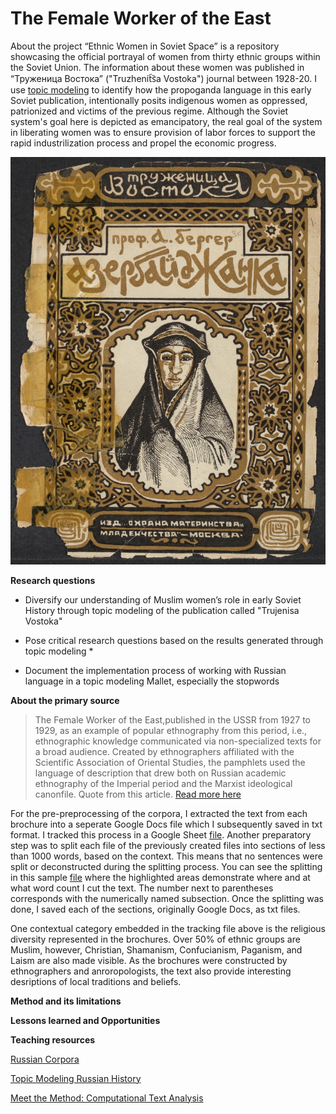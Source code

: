 # The Female Worker of the East
About the project
“Ethnic Women in Soviet Space” is a repository showcasing the official portrayal of women from thirty ethnic groups within the Soviet Union. The information about these women was published in “Труженица Востока” ("Truzhenit︠s︡a Vostoka") journal between 1928-20. I use [topic modeling](https://programminghistorian.org/en/lessons/topic-modeling-and-mallet#what-is-topic-modeling-and-for-whom-is-this-useful) to identify how the propoganda language in this early Soviet publication, intentionally posits indigenous women as oppressed, patrionized and victims of the previous regime. Although the Soviet system's goal here is depicted as emancipatory, the real goal of the system in liberating women was to ensure provision of labor forces to support the rapid industrilization process and propel the economic progress.     

![cover picture](Azerbaijani.jpg)

**Research questions**

- Diversify our understanding of Muslim women’s role in early Soviet History through topic modeling of the publication called "Trujenisa Vostoka"
  
- Pose critical research questions based on the results generated through topic modeling
  * 
  
- Document the implementation process of working with Russian language in a topic modeling Mallet, especially the stopwords

**About the primary source**

>The Female Worker of the East,published in the USSR from 1927 to 1929, as an example of popular ethnography from this period, i.e., ethnographic knowledge communicated via non-specialized texts for a broad audience. Created by ethnographers affiliated with the Scientific Association of Oriental Studies, the pamphlets used the language of description that drew both on Russian academic ethnography of the Imperial period and the Marxist ideological canonfile. Quote from this article. [Read more here](https://cyberleninka.ru/article/n/voobrazhaya-sovetskiy-vostok-narrativy-populyarnoy-etnografii-v-serii-broshyur-truzhenitsa-vostoka-1927-1929/viewer) 

For the pre-preprocessing of the corpora, I extracted the text from each brochure into a seperate Google Docs file which I subsequently saved in txt format. I tracked this process in a Google Sheet [file](https://docs.google.com/spreadsheets/d/1WJqD3pefQvqm_7P4_fsjvtYJ_cCSSoVbIeO1uvRs0uo/edit?gid=0#gid=0). Another preparatory step was to split each file of the previously created files into sections of less than 1000 words, based on the context. This means that no sentences were split or deconstructed during the splitting process. You can see the splitting in this sample [file](https://docs.google.com/document/d/1tThhBmCiCsHAyF5pnhE9Sv-0Tci44ADkB0q_09MA4lQ/edit?tab=t.0) where the highlighted areas demonstrate where and at what word count I cut the text. The number next to parentheses corresponds with the numerically named subsection. Once the splitting was done, I saved each of the sections, originally Google Docs, as txt files. 

One contextual category embedded in the tracking file above is the religious diversity represented in the brochures. Over 50% of ethnic groups are Muslim, however, Christian, Shamanism, Confucianism, Paganism, and Laism are also made visible. As the brochures were constructed by ethnographers and anroropologists, the text also provide interesting desriptions of local traditions and beliefs.    

**Method and its limitations**

**Lessons learned and Opportunities**

**Teaching resources**

[Russian Corpora](https://ruscorpora.ru/en) 

[Topic Modeling Russian History](https://link.springer.com/chapter/10.1007/978-3-030-42855-6_24#Sec9)

[Meet the Method: Computational Text Analysis](https://cssh.northeastern.edu/nulab/meet-the-method-computational-text-analysis/)  
